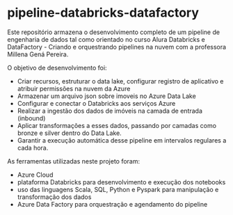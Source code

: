 # pipeline-databricks-datafactory

Este repositório armazena o desenvolvimento completo de um pipeline de engenharia de dados tal como orientado no curso Alura Databricks e DataFactory - Criando e orquestrando pipelines na nuvem com a professora Millena Gená Pereira.

O objetivo de desenvolvimento foi:

- Criar recursos, estruturar o data lake, configurar registro de aplicativo e atribuir permissões na nuvem da Azure
- Armazenar um arquivo json sobre imoveis no Azure Data Lake
- Configurar e conectar o Databricks aos serviços Azure
- Realizar a ingestão dos dados de imóveis na camada de entrada (inbound)
- Aplicar transformações a esses dados, passando por camadas como bronze e silver dentro do Data Lake.
- Garantir a execução automática desse pipeline em intervalos regulares a cada hora.

As ferramentas utilizadas neste projeto foram:
- Azure Cloud
- plataforma Databricks para desenvolvimento e execução dos notebooks
- uso das linguagens Scala, SQL, Python e Pyspark para manipulação e transformação dos dados
- Azure Data Factory para orquestração e agendamento do pipeline
